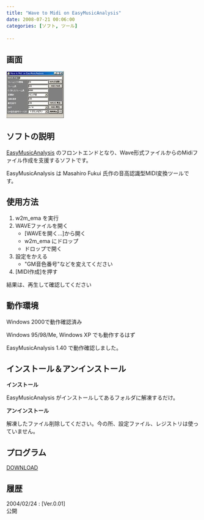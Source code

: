 ```yaml
---
title: "Wave to Midi on EasyMusicAnalysis"
date: 2008-07-21 00:06:00
categories: [ソフト, ツール]

---
```


## 画面


![画面][1] 

 [1]: /images/2008_0721_w2m_ema.jpg

## ソフトの説明

[EasyMusicAnalysis][2] のフロントエンドとなり、Wave形式ファイルからのMidiファイル作成を支援するソフトです。
	  
EasyMusicAnalysis は Masahiro Fukui 氏作の音高認識型MIDI変換ツールです。 

 [2]: http://www.vector.co.jp/soft/winnt/art/se302100.html

## 使用方法

  1. w2m_ema を実行
  2. WAVEファイルを開く 
      * [WAVEを開く...]から開く
      * w2m_ema にドロップ
      * ドロップで開く
  3. 設定をかえる 
      * "GM音色番号"などを変えてください
  4. [MIDI作成]を押す

結果は、再生して確認してください 

## 動作環境

Windows 2000で動作確認済み
	  
Windows 95/98/Me, Windows XP でも動作するはず
	  
EasyMusicAnalysis 1.40 で動作確認しました。 

## インストール＆アンインストール

**インストール**
	  
EasyMusicAnalysis がインストールしてあるフォルダに解凍するだけ。 

**アンインストール**
	  
解凍したファイル削除してください。今の所、設定ファイル、レジストリは使っていません。 

## プログラム

[DOWNLOAD][3] 

 [3]: /files/w2m_ema.lzh "w2m_ema.lzh"

## 履歴

2004/02/24
: [Ver.0.01]<br />公開
